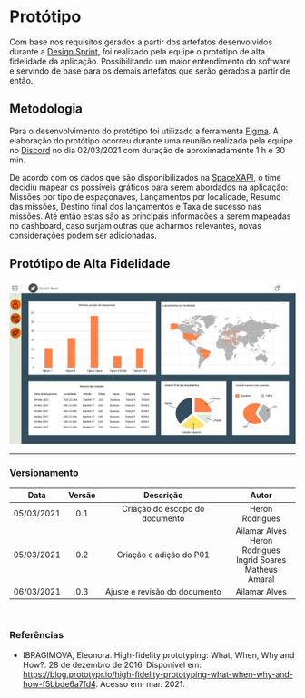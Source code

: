 # Protótipo

Com base nos requisitos gerados a partir dos artefatos desenvolvidos durante a [Design Sprint](/designsprint.md), foi realizado pela equipe o protótipo de alta fidelidade da aplicação. Possibilitando um maior entendimento do software e servindo de base para os demais artefatos que serão gerados a partir de então. 

## Metodologia

Para o desenvolvimento do protótipo foi utilizado a ferramenta [Figma](https://www.figma.com/). A elaboração do protótipo ocorreu durante uma reunião realizada pela equipe no [Discord](https://discord.com/) no dia 02/03/2021 com duração de aproximadamente 1 h e 30 min. 

De acordo com os dados que são disponibilizados na [SpaceXAPI](https://docs.spacexdata.com/), o time decidiu mapear os possíveis gráficos para serem abordados na aplicação: Missões por tipo de espaçonaves, Lançamentos por localidade, Resumo das missões, Destino final dos lançamentos e Taxa de sucesso nas missões. Até então estas são as principais informações a serem mapeadas no dashboard, caso surjam outras que acharmos relevantes, novas considerações podem ser adicionadas.

## Protótipo de Alta Fidelidade

![P01](../../assets/img/prototype/p01.jpg)

---

### Versionamento

|Data|Versão|Descrição|Autor|
|:--------:|:---:|:-------------------:|:------------:|
|05/03/2021| 0.1 | Criação do escopo do documento| Heron Rodrigues 
|05/03/2021| 0.2 | Criação e adição do P01| Ailamar Alves</br>Heron Rodrigues</br>Ingrid Soares</br>Matheus Amaral
|06/03/2021| 0.3 | Ajuste e revisão do documento | Ailamar Alves
  
</br>

### Referências

- IBRAGIMOVA, Eleonora. High-fidelity prototyping: What, When, Why and How?. 28 de dezembro de 2016. Disponível em: https://blog.prototypr.io/high-fidelity-prototyping-what-when-why-and-how-f5bbde6a7fd4. Acesso em: mar. 2021.
